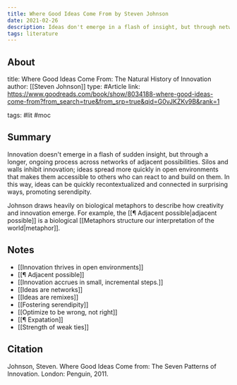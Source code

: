 ```yaml
---
title: Where Good Ideas Come From by Steven Johnson
date: 2021-02-26
description: Ideas don't emerge in a flash of insight, but through networks of adjacent possibilities.
tags: literature
---
```


## About
title: Where Good Ideas Come From: The Natural History of Innovation
author: [[Steven Johnson]]
type: #Article 
link: https://www.goodreads.com/book/show/8034188-where-good-ideas-come-from?from_search=true&from_srp=true&qid=G0vJKZKv9B&rank=1

tags: #lit #moc

## Summary
Innovation doesn't emerge in a flash of sudden insight, but through a longer, ongoing process across networks of adjacent possibilities. Silos and walls inhibit innovation; ideas spread more quickly in open environments that makes them accessible to others who can react to and build on them. In this way, ideas can be quickly recontextualized and connected in surprising ways, promoting serendipity. 

Johnson draws heavily on biological metaphors to describe how creativity and innovation emerge. For example, the [[¶ Adjacent possible|adjacent possible]] is a biological [[Metaphors structure our interpretation of the world|metaphor]]. 

## Notes
- [[Innovation thrives in open environments]]
- [[¶ Adjacent possible]]
- [[Innovation accrues in small, incremental steps.]]
- [[Ideas are networks]]
- [[Ideas are remixes]]
- [[Fostering serendipity]]
- [[Optimize to be wrong, not right]]
- [[¶ Expatation]]
- [[Strength of weak ties]]


## Citation
Johnson, Steven. Where Good Ideas Come from: The Seven Patterns of Innovation. London: Penguin, 2011.
